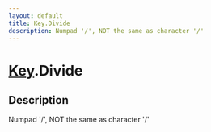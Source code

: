 ```yaml
---
layout: default
title: Key.Divide
description: Numpad '/', NOT the same as character '/'
---
```

# [Key]({{site.url}}/Pages/Reference/Key.html).Divide

## Description
Numpad '/', NOT the same as character '/'

